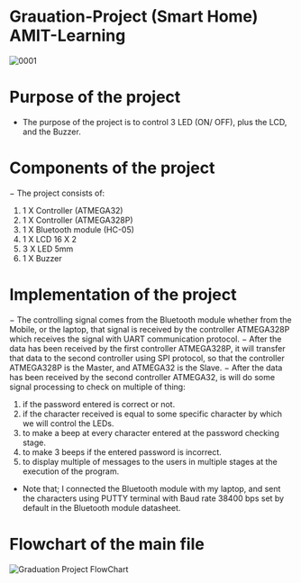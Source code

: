 # Grauation-Project (Smart Home) AMIT-Learning
![0001](https://user-images.githubusercontent.com/53840129/128654004-b7eab6b9-7468-4c7f-bc31-cb6f8a80d4c1.jpg)
# Purpose of the project
- The purpose of the project is to control 3 LED (ON/ OFF), plus the LCD, and the Buzzer.

# Components of the project
− The project consists of:
1. 1 X Controller (ATMEGA32)
2. 1 X Controller (ATMEGA328P)
3. 1 X Bluetooth module (HC-05)
4. 1 X LCD 16 X 2
5. 3 X LED 5mm
6. 1 X Buzzer

# Implementation of the project
− The controlling signal comes from the Bluetooth module whether from the Mobile, or the laptop, that signal is received by the controller ATMEGA328P which receives the signal with UART communication protocol.
− After the data has been received by the first controller ATMEGA328P, it will transfer that data to the second controller using SPI protocol, so that the controller ATMEGA328P is the Master, and ATMEGA32 is the Slave.
− After the data has been received by the second controller ATMEGA32, is will do some signal processing to check on multiple of thing:
1. if the password entered is correct or not.
2. if the character received is equal to some specific character by which we will control the LEDs.
3. to make a beep at every character entered at the password checking stage.
4. to make 3 beeps if the entered password is incorrect.
5. to display multiple of messages to the users in multiple stages at the execution of the program.
- Note that; I connected the Bluetooth module with my laptop, and sent the characters using PUTTY terminal with Baud rate 38400 bps set by default in the Bluetooth module datasheet.

# Flowchart of the main file
![Graduation Project FlowChart](https://user-images.githubusercontent.com/53840129/128654088-f80c9eaa-c9f4-49ba-8bbe-0db7a33aac4d.png)
